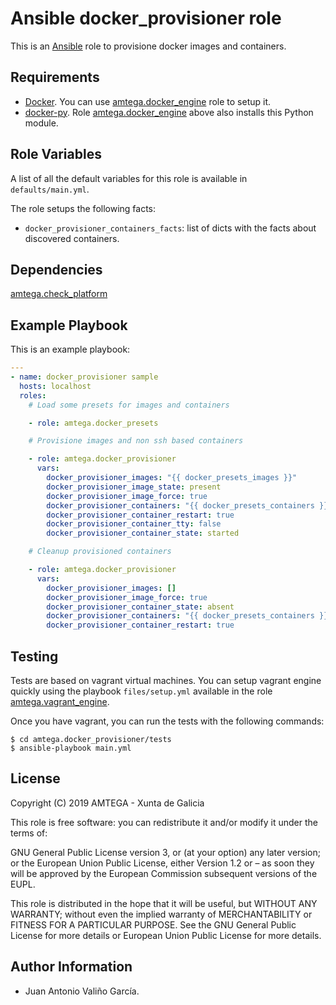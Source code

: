 # Ansible docker_provisioner role

This is an [Ansible](http://www.ansible.com) role to provisione docker images and containers.

## Requirements

- [Docker](https://docs.docker.com/engine/installation/). You can use [amtega.docker_engine](https://galaxy.ansible.com/amtega/vagrant_engine/) role to setup it.
- [docker-py](https://github.com/docker/docker-py). Role [amtega.docker_engine](https://galaxy.ansible.com/amtega/vagrant_engine/) above also installs this Python module.

## Role Variables

A list of all the default variables for this role is available in `defaults/main.yml`.

The role setups the following facts:

- `docker_provisioner_containers_facts`: list of dicts with the facts about discovered containers.

## Dependencies

[amtega.check_platform](https://galaxy.ansible.com/amtega/check_platform)

## Example Playbook

This is an example playbook:

```yaml
---
- name: docker_provisioner sample
  hosts: localhost
  roles:
    # Load some presets for images and containers

    - role: amtega.docker_presets

    # Provisione images and non ssh based containers

    - role: amtega.docker_provisioner
      vars:
        docker_provisioner_images: "{{ docker_presets_images }}"
        docker_provisioner_image_state: present
        docker_provisioner_image_force: true
        docker_provisioner_containers: "{{ docker_presets_containers }}"
        docker_provisioner_container_restart: true
        docker_provisioner_container_tty: false
        docker_provisioner_container_state: started

    # Cleanup provisioned containers

    - role: amtega.docker_provisioner
      vars:
        docker_provisioner_images: []
        docker_provisioner_image_force: true
        docker_provisioner_container_state: absent
        docker_provisioner_containers: "{{ docker_presets_containers }}"
        docker_provisioner_container_restart: true
```

## Testing

Tests are based on vagrant virtual machines. You can setup vagrant engine quickly using the playbook `files/setup.yml` available in the role [amtega.vagrant_engine](https://galaxy.ansible.com/amtega/vagrant_engine).

Once you have vagrant, you can run the tests with the following commands:

```shell
$ cd amtega.docker_provisioner/tests
$ ansible-playbook main.yml
```

## License

Copyright (C) 2019 AMTEGA - Xunta de Galicia

This role is free software: you can redistribute it and/or modify it under the terms of:

GNU General Public License version 3, or (at your option) any later version; or the European Union Public License, either Version 1.2 or – as soon they will be approved by the European Commission ­subsequent versions of the EUPL.

This role is distributed in the hope that it will be useful, but WITHOUT ANY WARRANTY; without even the implied warranty of MERCHANTABILITY or FITNESS FOR A PARTICULAR PURPOSE.  See the GNU General Public License for more details or European Union Public License for more details.

## Author Information

- Juan Antonio Valiño García.
